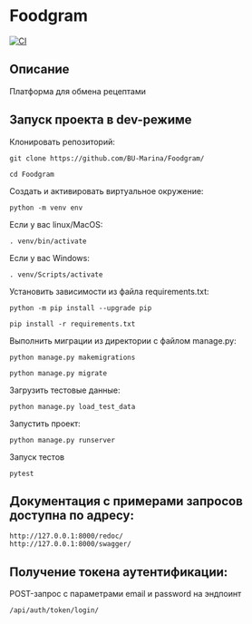 # Foodgram

[![CI](https://github.com/BU-Marina/Foodgram/actions/workflows/main.yml/badge.svg?branch=master)](https://github.com/BU-Marina/Foodgram/actions/workflows/main.yml)

## Описание

Платформа для обмена рецептами

## Запуск проекта в dev-режиме

Клонировать репозиторий:

```
git clone https://github.com/BU-Marina/Foodgram/
```

```
cd Foodgram
```

Cоздать и активировать виртуальное окружение:

```
python -m venv env
```

Если у вас linux/MacOS:

```
. venv/bin/activate
```

Если у вас Windows:

```
. venv/Scripts/activate
```

Установить зависимости из файла requirements.txt:

```
python -m pip install --upgrade pip
```

```
pip install -r requirements.txt
```

Выполнить миграции из директории с файлом manage.py:

```
python manage.py makemigrations
```

```
python manage.py migrate
```

Загрузить тестовые данные:

    python manage.py load_test_data

Запустить проект:

    python manage.py runserver

Запуск тестов

```
pytest
```

## Документация с примерами запросов доступна по адресу:

    http://127.0.0.1:8000/redoc/
    http://127.0.0.1:8000/swagger/

## Получение токена аутентификации:

POST-запрос с параметрами email и password на эндпоинт
   
    /api/auth/token/login/

